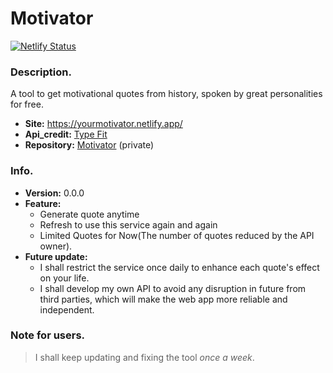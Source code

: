 # Motivator
[![Netlify Status](https://api.netlify.com/api/v1/badges/5a4168d4-4a31-40a1-8d59-d6e3e4e96a23/deploy-status)](https://yourmotivator.netlify.app/)
 ### Description.
  A tool to get motivational quotes from history, spoken by great personalities for free.  
  + **Site:** <https://yourmotivator.netlify.app/>  
  + **Api_credit:** [Type Fit](https://type.fit/)
  + **Repository:** [Motivator](https://github.com/desouvik/Motivator) (private)

### Info.
 + **Version:** 0.0.0  
 + **Feature:** 
     + Generate quote anytime  
     + Refresh to use this service again and again  
     + Limited Quotes for Now(The number of quotes reduced by the API owner). 
 + **Future update:**  
     + I shall restrict the service once daily to enhance each quote's effect on your life.
     + I shall develop my own API to avoid any disruption in future from third parties, which will make the web app more reliable and independent.
    
### Note for users.
> I shall keep updating and fixing the tool *once a week*.
